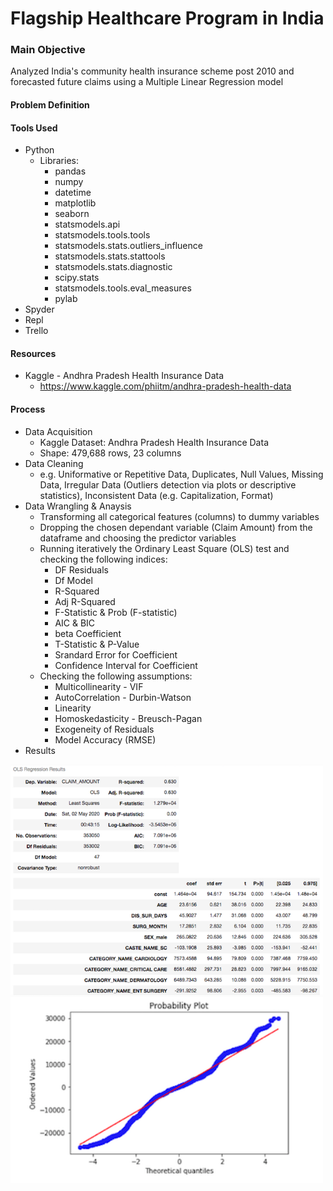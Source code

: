 # Flagship Healthcare Program in India

### Main Objective
Analyzed India's community health insurance scheme post 2010 and forecasted future claims using a Multiple Linear Regression model

#### Problem Definition


#### Tools Used
- Python
  - Libraries:
    - pandas
    - numpy
    - datetime 
    - matplotlib
    - seaborn
    - statsmodels.api
    - statsmodels.tools.tools
    - statsmodels.stats.outliers_influence
    - statsmodels.stats.stattools
    - statsmodels.stats.diagnostic
    - scipy.stats
    - statsmodels.tools.eval_measures
    - pylab    
- Spyder
- Repl
- Trello

#### Resources
- Kaggle - Andhra Pradesh Health Insurance Data
  - https://www.kaggle.com/phiitm/andhra-pradesh-health-data

#### Process
- Data Acquisition
  - Kaggle Dataset: Andhra Pradesh Health Insurance Data
  - Shape: 479,688 rows, 23 columns
- Data Cleaning
  - e.g. Uniformative or Repetitive Data, Duplicates, Null Values, Missing Data, Irregular Data (Outliers detection via plots or descriptive statistics), Inconsistent Data (e.g. Capitalization, Format)
- Data Wrangling & Anaysis
  - Transforming all categorical features (columns) to dummy variables
  - Dropping the chosen dependant variable (Claim Amount) from the dataframe and choosing the predictor variables
  - Running iteratively the Ordinary Least Square (OLS) test and checking the following indices:
    - DF Residuals
    - Df Model
    - R-Squared
    - Adj R-Squared
    - F-Statistic & Prob (F-statistic)
    - AIC & BIC
    - beta Coefficient 
    - T-Statistic & P-Value
    - Srandard Error for Coefficient
    - Confidence Interval for Coefficient
  - Checking the following assumptions:
    - Multicollinearity - VIF
    - AutoCorrelation - Durbin-Watson
    - Linearity
    - Homoskedasticity - Breusch-Pagan
    - Exogeneity of Residuals
    - Model Accuracy (RMSE) 
- Results
<img src="Images/img1.png" width="500">
<img src="Images/img2.png" width="500">
